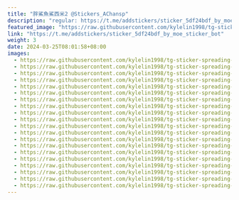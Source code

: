 ```yaml
---
title: "胖鯊魚鯊西米2 @Stickers_AChansp"
description: "regular: https://t.me/addstickers/sticker_5df24bdf_by_moe_sticker_bot"
featured_image: "https://raw.githubusercontent.com/kylelin1998/tg-sticker-spreading-worldwide-images/main/img/417fa0e8-76df-4dc0-abe1-10ed254c5a47.jpg"
link: "https://t.me/addstickers/sticker_5df24bdf_by_moe_sticker_bot"
weight: 3
date: 2024-03-25T08:01:58+08:00
images:
  - https://raw.githubusercontent.com/kylelin1998/tg-sticker-spreading-worldwide-images/main/img/417fa0e8-76df-4dc0-abe1-10ed254c5a47.jpg
  - https://raw.githubusercontent.com/kylelin1998/tg-sticker-spreading-worldwide-images/main/img/13530a11-ba26-4a0d-827e-4c367562ed4f.jpg
  - https://raw.githubusercontent.com/kylelin1998/tg-sticker-spreading-worldwide-images/main/img/7e562e4f-5f95-41da-8a28-b5efd1d8d7ce.jpg
  - https://raw.githubusercontent.com/kylelin1998/tg-sticker-spreading-worldwide-images/main/img/defe382f-429b-4b0b-a6a0-08dc2aed0c90.jpg
  - https://raw.githubusercontent.com/kylelin1998/tg-sticker-spreading-worldwide-images/main/img/3c69573b-c2ae-49b6-8097-7126c577904f.jpg
  - https://raw.githubusercontent.com/kylelin1998/tg-sticker-spreading-worldwide-images/main/img/e3e9600a-9766-4c55-bcdb-d79b8dceb774.jpg
  - https://raw.githubusercontent.com/kylelin1998/tg-sticker-spreading-worldwide-images/main/img/1a9ea84f-ea65-443b-9333-70655b9159e2.jpg
  - https://raw.githubusercontent.com/kylelin1998/tg-sticker-spreading-worldwide-images/main/img/385fdd89-f0ed-468a-a87a-22ec0d1ca1ee.jpg
  - https://raw.githubusercontent.com/kylelin1998/tg-sticker-spreading-worldwide-images/main/img/e8052f3a-4e25-475a-afb3-6d3d7a086ff5.jpg
  - https://raw.githubusercontent.com/kylelin1998/tg-sticker-spreading-worldwide-images/main/img/1e494fc2-8393-4f2a-8530-14efab5c38d4.jpg
  - https://raw.githubusercontent.com/kylelin1998/tg-sticker-spreading-worldwide-images/main/img/1db173bc-e49d-42a0-8c80-3a13f1c3947e.jpg
  - https://raw.githubusercontent.com/kylelin1998/tg-sticker-spreading-worldwide-images/main/img/ab062f34-0f0d-4c27-8f93-cdb2c69b5728.jpg
  - https://raw.githubusercontent.com/kylelin1998/tg-sticker-spreading-worldwide-images/main/img/aef6d618-58f8-4d2a-ae70-2b5d9b49f32f.jpg
  - https://raw.githubusercontent.com/kylelin1998/tg-sticker-spreading-worldwide-images/main/img/f1b05f3b-b08a-448a-a687-11bbbd01e1ba.jpg
  - https://raw.githubusercontent.com/kylelin1998/tg-sticker-spreading-worldwide-images/main/img/3fcd1617-f69a-43f0-87ae-d74faf98a183.jpg
  - https://raw.githubusercontent.com/kylelin1998/tg-sticker-spreading-worldwide-images/main/img/60fc3ac5-dc8f-48fd-9bb9-950c1a7b3d2b.jpg
  - https://raw.githubusercontent.com/kylelin1998/tg-sticker-spreading-worldwide-images/main/img/34f48ffa-d837-4c6c-ad71-4ccbec670004.jpg
  - https://raw.githubusercontent.com/kylelin1998/tg-sticker-spreading-worldwide-images/main/img/e7c29833-547a-4631-9d2f-80129c72070e.jpg
  - https://raw.githubusercontent.com/kylelin1998/tg-sticker-spreading-worldwide-images/main/img/898bb942-8d64-4ea3-963f-63399863e77e.jpg
  - https://raw.githubusercontent.com/kylelin1998/tg-sticker-spreading-worldwide-images/main/img/20d0c13d-8b84-4bab-8999-7ffdabadee5b.jpg
---
```

